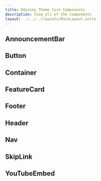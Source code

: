 ```yaml
---
title: Odyssey Theme Core Components
description: View all of the components
layout: ../../../layouts/MainLayout.astro
---
```


## AnnouncementBar
## Button
## Container
## FeatureCard
## Footer
## Header 
## Nav
## SkipLink
## YouTubeEmbed
